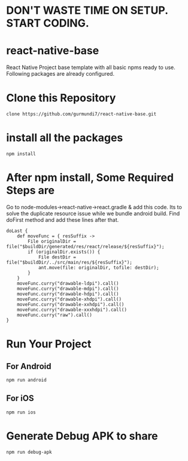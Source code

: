 # DON'T WASTE TIME ON SETUP. START CODING.
# react-native-base
 React Native Project base template with all basic npms ready to use. Following packages are already configured.

# Clone this Repository
    clone https://github.com/gurmundi7/react-native-base.git

# install all the packages
    npm install
# After npm install, Some Required Steps are
Go to node-modules->react-native->react.gradle & add this code. Its to solve the duplicate resource issue while we bundle android build.
Find doFirst method and add these lines after that.
    
    doLast {
        def moveFunc = { resSuffix ->
            File originalDir = file("$buildDir/generated/res/react/release/${resSuffix}");
            if (originalDir.exists()) {
                File destDir = file("$buildDir/../src/main/res/${resSuffix}");
                ant.move(file: originalDir, tofile: destDir);
            }
        }
        moveFunc.curry("drawable-ldpi").call()
        moveFunc.curry("drawable-mdpi").call()
        moveFunc.curry("drawable-hdpi").call()
        moveFunc.curry("drawable-xhdpi").call()
        moveFunc.curry("drawable-xxhdpi").call()
        moveFunc.curry("drawable-xxxhdpi").call()
        moveFunc.curry("raw").call()
    }

# Run Your Project
## For Android

    npm run android

## For iOS

    npm run ios

# Generate Debug APK to share
    npm run debug-apk